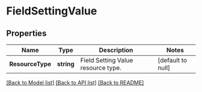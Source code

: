 # FieldSettingValue

## Properties
Name | Type | Description | Notes
------------ | ------------- | ------------- | -------------
**ResourceType** | **string** | Field Setting Value resource type.  | [default to null]

[[Back to Model list]](../README.md#documentation-for-models) [[Back to API list]](../README.md#documentation-for-api-endpoints) [[Back to README]](../README.md)

